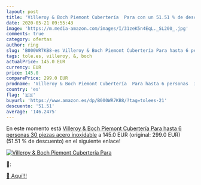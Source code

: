 ```yaml
---
layout: post
title: 'Villeroy & Boch Piemont Cubertería  Para con un 51.51 % de descuento'
date: 2020-05-21 09:55:43
image: 'https://m.media-amazon.com/images/I/31zeK5n4EqL._SL200_.jpg'
comments: true
category: ofertas
author: ring
slug: 'B000WR7KB8-es Villeroy & Boch Piemont Cubertería Para hasta 6 personas...'
tags: tole.es, villeroy, &, boch
actualPrice: 145.0 EUR
currency: EUR
price: 145.0
comparePrice: 299.0 EUR
prodname: 'Villeroy & Boch Piemont Cubertería  Para hasta 6 personas  30 piezas  acero inoxidable'
country: 'es'
flag: '🇪🇸'
buyurl: 'https://www.amazon.es/dp/B000WR7KB8/?tag=tolees-21'
descuento: '51.51'
average: '146.2475'
---
```


En este momento está [Villeroy & Boch Piemont Cubertería  Para hasta 6 personas  30 piezas  acero inoxidable](https://www.amazon.es/dp/B000WR7KB8/?tag=tolees-21) a 145.0 EUR (original: 299.0 EUR) (51.51 %  de descuento) en el siguiente enlace!

[![Villeroy & Boch Piemont Cubertería  Para](https://m.media-amazon.com/images/I/31zeK5n4EqL._SL200_.jpg)](https://www.amazon.es/dp/B000WR7KB8/?tag=tolees-21)

🔎:


[🛒 Aquí!!!](https://www.amazon.es/dp/B000WR7KB8/?tag=tolees-21)
